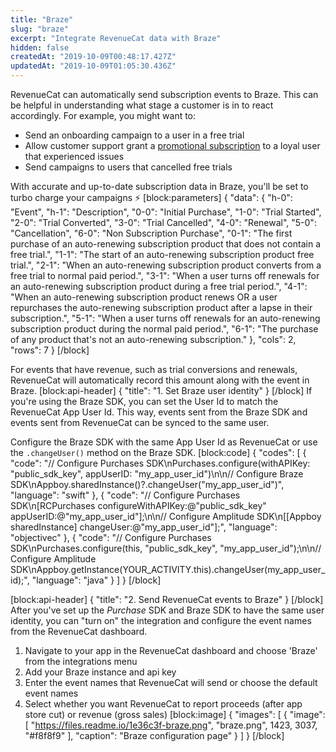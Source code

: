 ```yaml
---
title: "Braze"
slug: "braze"
excerpt: "Integrate RevenueCat data with Braze"
hidden: false
createdAt: "2019-10-09T00:48:17.427Z"
updatedAt: "2019-10-09T01:05:30.436Z"
---
```

RevenueCat can automatically send subscription events to Braze. This can be helpful in understanding what stage a customer is in to react accordingly. For example, you might want to:
- Send an onboarding campaign to a user in a free trial
- Allow customer support grant a [promotional subscription](doc:customers#section-granting-promotional-subscriptions) to a loyal user that experienced issues
- Send campaigns to users that cancelled free trials

With accurate and up-to-date subscription data in Braze, you'll be set to turbo charge your campaigns ⚡️
[block:parameters]
{
  "data": {
    "h-0": "Event",
    "h-1": "Description",
    "0-0": "Initial Purchase",
    "1-0": "Trial Started",
    "2-0": "Trial Converted",
    "3-0": "Trial Cancelled",
    "4-0": "Renewal",
    "5-0": "Cancellation",
    "6-0": "Non Subscription Purchase",
    "0-1": "The first purchase of an auto-renewing subscription product that does not contain a free trial.",
    "1-1": "The start of an auto-renewing subscription product free trial.",
    "2-1": "When an auto-renewing subscription product converts from a free trial to normal paid period.",
    "3-1": "When a user turns off renewals for an auto-renewing subscription product during a free trial period.",
    "4-1": "When an auto-renewing subscription product renews OR a user repurchases the auto-renewing subscription product after a lapse in their subscription.",
    "5-1": "When a user turns off renewals for an auto-renewing subscription product during the normal paid period.",
    "6-1": "The purchase of any product that's not an auto-renewing subscription."
  },
  "cols": 2,
  "rows": 7
}
[/block]

For events that have revenue, such as trial conversions and renewals, RevenueCat will automatically record this amount along with the event in Braze.
[block:api-header]
{
  "title": "1. Set Braze user identity"
}
[/block]
If you're using the Braze SDK, you can set the User Id to match the RevenueCat App User Id. This way, events sent from the Braze SDK and events sent from RevenueCat can be synced to the same user.

Configure the Braze SDK with the same App User Id as RevenueCat or use the `.changeUser()` method on the Braze SDK.
[block:code]
{
  "codes": [
    {
      "code": "// Configure Purchases SDK\nPurchases.configure(withAPIKey: \"public_sdk_key\", appUserID: \"my_app_user_id\")\n\n// Configure Braze SDK\nAppboy.sharedInstance()?.changeUser(\"my_app_user_id\")",
      "language": "swift"
    },
    {
      "code": "// Configure Purchases SDK\n[RCPurchases configureWithAPIKey:@\"public_sdk_key\" appUserID:@\"my_app_user_id\"];\n\n// Configure Amplitude SDK\n[[Appboy sharedInstance] changeUser:@\"my_app_user_id\"];",
      "language": "objectivec"
    },
    {
      "code": "// Configure Purchases SDK\nPurchases.configure(this, \"public_sdk_key\", \"my_app_user_id\");\n\n// Configure Amplitude SDK\nAppboy.getInstance(YOUR_ACTIVITY.this).changeUser(my_app_user_id);",
      "language": "java"
    }
  ]
}
[/block]

[block:api-header]
{
  "title": "2. Send RevenueCat events to Braze"
}
[/block]
After you've set up the *Purchase* SDK and Braze SDK to have the same user identity, you can "turn on" the integration and configure the event names from the RevenueCat dashboard.

1. Navigate to your app in the RevenueCat dashboard and choose 'Braze' from the integrations menu
2. Add your Braze instance and api key
3. Enter the event names that RevenueCat will send or choose the default event names
4. Select whether you want RevenueCat to report proceeds (after app store cut) or revenue (gross sales)
[block:image]
{
  "images": [
    {
      "image": [
        "https://files.readme.io/1e36c3f-braze.png",
        "braze.png",
        1423,
        3037,
        "#f8f8f9"
      ],
      "caption": "Braze configuration page"
    }
  ]
}
[/block]